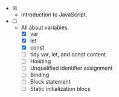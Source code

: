 - [x] - introduction to JavaScript.
- [ ] - All about variables.
    - [x] var
    - [x] let
    - [x] const
    - [ ] tidy var, let, and const content
    - [ ] Hoisting
    - [ ] Unqualified identifier assignment
    - [ ] Binding
    - [ ] Block statement
    - [ ] Static initialization blocs
